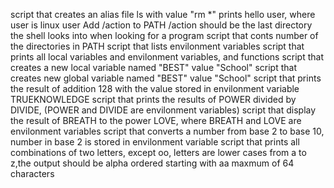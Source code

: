 script that creates an alias file ls with value "rm *"
prints hello user, where user is linux user
Add /action to PATH /action should be the last directory the shell looks into when looking for a program
script that conts number of the directories in PATH
script that lists envilonment variables
script that prints all local variables and envilonment variables, and functions
script that creates a new local variable named "BEST" value "School"
script that creates new global variable named "BEST" value "School"
script that prints the result of addition 128 with the value stored in envilonment variable TRUEKNOWLEDGE
script that prints the results of POWER divided by DIVIDE, (POWER and DIVIDE are envilonment variables)
script that display the result of BREATH to the power LOVE, where BREATH and LOVE are envilonment variables
script that converts a number from base 2 to base 10, number in base 2 is stored in envilonment variable
script that prints all combinations of two letters, except oo, letters are lower cases from a to z,the output should be alpha ordered starting with aa maxmum of 64 characters
